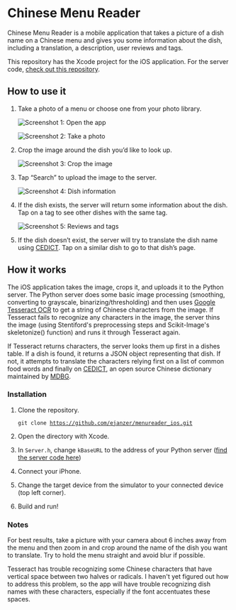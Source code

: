 # Chinese Menu Reader

Chinese Menu Reader is a mobile application that takes a picture of a dish name on a Chinese menu and gives you some information about the dish, including a translation, a description, user reviews and tags.

This repository has the Xcode project for the iOS application. For the server code, [check out this repository](https://github.com/ejanzer/menureader).

## How to use it

1. Take a photo of a menu or choose one from your photo library.

    ![Screenshot 1: Open the app](https://raw.githubusercontent.com/ejanzer/menureader/master/screenshots/app1.jpg)

    ![Screenshot 2: Take a photo](https://raw.githubusercontent.com/ejanzer/menureader/master/screenshots/app2.jpg)

2. Crop the image around the dish you’d like to look up.

    ![Screenshot 3: Crop the image](https://raw.githubusercontent.com/ejanzer/menureader/master/screenshots/app3.jpg)

3. Tap “Search” to upload the image to the server.

    ![Screenshot 4: Dish information](https://raw.githubusercontent.com/ejanzer/menureader/master/screenshots/app4.jpg)

4. If the dish exists, the server will return some information about the dish. Tap on a tag to see other dishes with the same tag.

    ![Screenshot 5: Reviews and tags](https://raw.githubusercontent.com/ejanzer/menureader/master/screenshots/app5.jpg)

5. If the dish doesn’t exist, the server will try to translate the dish name using [CEDICT](http://cc-cedict.org/wiki/). Tap on a similar dish to go to that dish’s page.

## How it works

The iOS application takes the image, crops it, and uploads it to the Python server. The Python server does some basic image processing (smoothing, converting to grayscale, binarizing/thresholding) and then uses [Google Tesseract OCR](https://code.google.com/p/tesseract-ocr/) to get a string of Chinese characters from the image. If Tesseract fails to recognize any characters in the image, the server thins the image (using Stentiford's preprocessing steps and Scikit-Image's skeletonize() function) and runs it through Tesseract again. 

If Tesseract returns characters, the server looks them up first in a dishes table. If a dish is found, it returns a JSON object representing that dish. If not, it attempts to translate the characters relying first on a list of common food words and finally on [CEDICT](http://cc-cedict.org/wiki/), an open source Chinese dictionary maintained by [MDBG](http://www.mdbg.net/).

### Installation

1. Clone the repository.

    <code>git clone https://github.com/ejanzer/menureader_ios.git</code>

2. Open the directory with Xcode.

3. In <code>Server.h</code>, change <code>kBaseURL</code> to the address of your Python server ([find the server code here](https://github.com/ejanzer/menureader))

4. Connect your iPhone.

5. Change the target device from the simulator to your connected device (top left corner).

6. Build and run!

### Notes

For best results, take a picture with your camera about 6 inches away from the menu and then zoom in and crop around the name of the dish you want to translate. Try to hold the menu straight and avoid blur if possible.

Tesseract has trouble recognizing some Chinese characters that have vertical space between two halves or radicals. I haven't yet figured out how to address this problem, so the app will have trouble recognizing dish names with these characters, especially if the font accentuates these spaces.